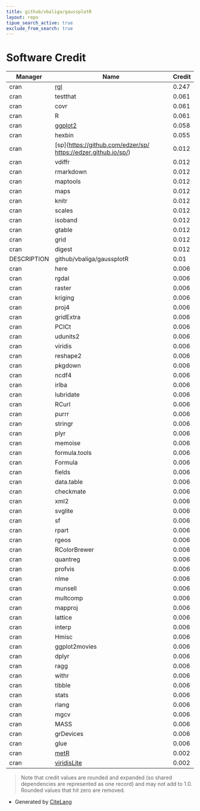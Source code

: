 ```yaml
---
title: github/vbaliga/gaussplotR
layout: repo
tipue_search_active: true
exclude_from_search: true
---
```

# Software Credit

|Manager|Name|Credit|
|-------|----|------|
|cran|[rgl](https://github.com/dmurdoch/rgl)|0.247|
|cran|testthat|0.061|
|cran|covr|0.061|
|cran|R|0.061|
|cran|[ggplot2](https://ggplot2.tidyverse.org)|0.058|
|cran|hexbin|0.055|
|cran|[sp](https://github.com/edzer/sp/ https://edzer.github.io/sp/)|0.012|
|cran|vdiffr|0.012|
|cran|rmarkdown|0.012|
|cran|maptools|0.012|
|cran|maps|0.012|
|cran|knitr|0.012|
|cran|scales|0.012|
|cran|isoband|0.012|
|cran|gtable|0.012|
|cran|grid|0.012|
|cran|digest|0.012|
|DESCRIPTION|github/vbaliga/gaussplotR|0.01|
|cran|here|0.006|
|cran|rgdal|0.006|
|cran|raster|0.006|
|cran|kriging|0.006|
|cran|proj4|0.006|
|cran|gridExtra|0.006|
|cran|PCICt|0.006|
|cran|udunits2|0.006|
|cran|viridis|0.006|
|cran|reshape2|0.006|
|cran|pkgdown|0.006|
|cran|ncdf4|0.006|
|cran|irlba|0.006|
|cran|lubridate|0.006|
|cran|RCurl|0.006|
|cran|purrr|0.006|
|cran|stringr|0.006|
|cran|plyr|0.006|
|cran|memoise|0.006|
|cran|formula.tools|0.006|
|cran|Formula|0.006|
|cran|fields|0.006|
|cran|data.table|0.006|
|cran|checkmate|0.006|
|cran|xml2|0.006|
|cran|svglite|0.006|
|cran|sf|0.006|
|cran|rpart|0.006|
|cran|rgeos|0.006|
|cran|RColorBrewer|0.006|
|cran|quantreg|0.006|
|cran|profvis|0.006|
|cran|nlme|0.006|
|cran|munsell|0.006|
|cran|multcomp|0.006|
|cran|mapproj|0.006|
|cran|lattice|0.006|
|cran|interp|0.006|
|cran|Hmisc|0.006|
|cran|ggplot2movies|0.006|
|cran|dplyr|0.006|
|cran|ragg|0.006|
|cran|withr|0.006|
|cran|tibble|0.006|
|cran|stats|0.006|
|cran|rlang|0.006|
|cran|mgcv|0.006|
|cran|MASS|0.006|
|cran|grDevices|0.006|
|cran|glue|0.006|
|cran|[metR](https://github.com/eliocamp/metR)|0.002|
|cran|[viridisLite](https://github.com/sjmgarnier/viridisLite)|0.002|


> Note that credit values are rounded and expanded (so shared dependencies are represented as one record) and may not add to 1.0. Rounded values that hit zero are removed.


- Generated by [CiteLang](https://github.com/vsoch/citelang)
